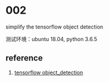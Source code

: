 # 002 

simplify the tensorflow object detection

测试环境：ubuntu 18.04, python 3.6.5


## reference
1. [tensorflow object_detection](https://github.com/tensorflow/models/tree/master/research/object_detection)

